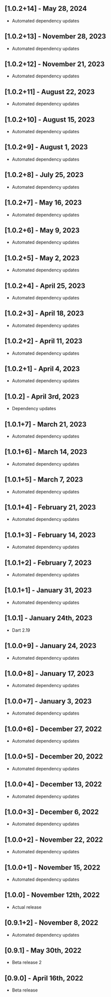 ## [1.0.2+14] - May 28, 2024

* Automated dependency updates


## [1.0.2+13] - November 28, 2023

* Automated dependency updates


## [1.0.2+12] - November 21, 2023

* Automated dependency updates


## [1.0.2+11] - August 22, 2023

* Automated dependency updates


## [1.0.2+10] - August 15, 2023

* Automated dependency updates


## [1.0.2+9] - August 1, 2023

* Automated dependency updates


## [1.0.2+8] - July 25, 2023

* Automated dependency updates


## [1.0.2+7] - May 16, 2023

* Automated dependency updates


## [1.0.2+6] - May 9, 2023

* Automated dependency updates


## [1.0.2+5] - May 2, 2023

* Automated dependency updates


## [1.0.2+4] - April 25, 2023

* Automated dependency updates


## [1.0.2+3] - April 18, 2023

* Automated dependency updates


## [1.0.2+2] - April 11, 2023

* Automated dependency updates


## [1.0.2+1] - April 4, 2023

* Automated dependency updates


## [1.0.2] - April 3rd, 2023

* Dependency updates


## [1.0.1+7] - March 21, 2023

* Automated dependency updates


## [1.0.1+6] - March 14, 2023

* Automated dependency updates


## [1.0.1+5] - March 7, 2023

* Automated dependency updates


## [1.0.1+4] - February 21, 2023

* Automated dependency updates


## [1.0.1+3] - February 14, 2023

* Automated dependency updates


## [1.0.1+2] - February 7, 2023

* Automated dependency updates


## [1.0.1+1] - January 31, 2023

* Automated dependency updates


## [1.0.1] - January 24th, 2023

* Dart 2.19


## [1.0.0+9] - January 24, 2023

* Automated dependency updates


## [1.0.0+8] - January 17, 2023

* Automated dependency updates


## [1.0.0+7] - January 3, 2023

* Automated dependency updates


## [1.0.0+6] - December 27, 2022

* Automated dependency updates


## [1.0.0+5] - December 20, 2022

* Automated dependency updates


## [1.0.0+4] - December 13, 2022

* Automated dependency updates


## [1.0.0+3] - December 6, 2022

* Automated dependency updates


## [1.0.0+2] - November 22, 2022

* Automated dependency updates


## [1.0.0+1] - November 15, 2022

* Automated dependency updates


## [1.0.0] - November 12th, 2022

* Actual release


## [0.9.1+2] - November 8, 2022

* Automated dependency updates


## [0.9.1] - May 30th, 2022

* Beta release 2


## [0.9.0] - April 16th, 2022

* Beta release